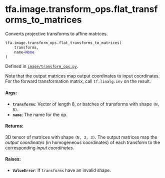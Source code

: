 <div itemscope itemtype="http://developers.google.com/ReferenceObject">
<meta itemprop="name" content="tfa.image.transform_ops.flat_transforms_to_matrices" />
<meta itemprop="path" content="Stable" />
</div>

# tfa.image.transform_ops.flat_transforms_to_matrices

Converts projective transforms to affine matrices.

``` python
tfa.image.transform_ops.flat_transforms_to_matrices(
    transforms,
    name=None
)
```



Defined in [`image/transform_ops.py`](https://github.com/tensorflow/addons/tree/r0.3/tensorflow_addons/image/transform_ops.py).

<!-- Placeholder for "Used in" -->

Note that the output matrices map output coordinates to input coordinates.
For the forward transformation matrix, call `tf.linalg.inv` on the result.

#### Args:

* <b>`transforms`</b>: Vector of length 8, or batches of transforms with shape
    `(N, 8)`.
* <b>`name`</b>: The name for the op.


#### Returns:

3D tensor of matrices with shape `(N, 3, 3)`. The output matrices map the
  *output coordinates* (in homogeneous coordinates) of each transform to
  the corresponding *input coordinates*.


#### Raises:

* <b>`ValueError`</b>: If `transforms` have an invalid shape.
